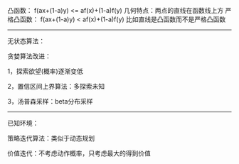 凸函数：
f(ax+(1-a)y) <= af(x)+(1-a)f(y)    几何特点：两点的直线在函数线上方
严格凸函数：
f(ax+(1-a)y) < af(x)+(1-a)f(y)   比如直线是凸函数而不是严格凸函数
***
无状态算法：

贪婪算法改进：

1，探索欲望(概率)逐渐变低

2，置信区间上界算法：多探索未知

3，汤普森采样：beta分布采样
***
已知环境：

策略迭代算法：类似于动态规划

价值迭代：不考虑动作概率，只考虑最大的得到价值


